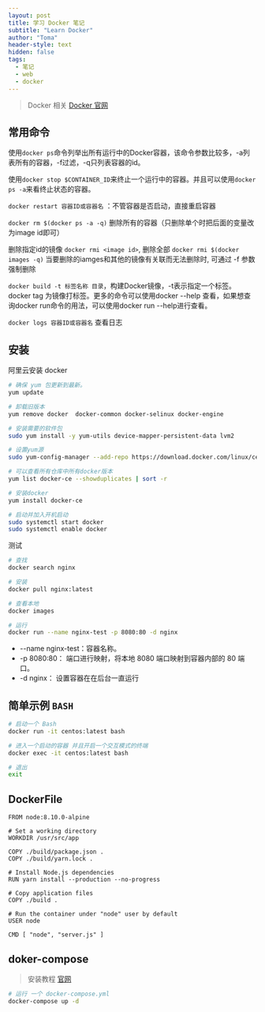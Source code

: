 ```yaml
---
layout: post
title: 学习 Docker 笔记
subtitle: "Learn Docker"
author: "Toma"
header-style: text
hidden: false
tags:
  - 笔记
  - web
  - docker
---
```


> Docker 相关
> [Docker 官网](https://docs.docker.com/get-started/)


## 常用命令

使用`docker ps`命令列举出所有运行中的Docker容器，该命令参数比较多，-a列表所有的容器，-f过滤，-q只列表容器的id。

使用`docker stop $CONTAINER_ID`来终止一个运行中的容器。并且可以使用`docker ps -a`来看终止状态的容器。

`docker restart 容器ID或容器名` ：不管容器是否启动，直接重启容器

`docker rm $(docker ps -a -q)` 删除所有的容器（只删除单个时把后面的变量改为image id即可）

删除指定id的镜像 `docker rmi <image id>`, 删除全部 `docker rmi $(docker images -q)` 当要删除的iamges和其他的镜像有关联而无法删除时, 可通过 -f 参数强制删除

`docker build -t 标签名称 目录`，构建Docker镜像，-t表示指定一个标签。docker tag 为镜像打标签。更多的命令可以使用docker --help 查看，如果想查询docker run命令的用法，可以使用docker run --help进行查看。

`docker logs 容器ID或容器名` 查看日志  


## 安装

阿里云安装 docker

```sh
# 确保 yum 包更新到最新。
yum update

# 卸载旧版本
yum remove docker  docker-common docker-selinux docker-engine

# 安装需要的软件包
sudo yum install -y yum-utils device-mapper-persistent-data lvm2

# 设置yum源
sudo yum-config-manager --add-repo https://download.docker.com/linux/centos/docker-ce.repo

# 可以查看所有仓库中所有docker版本
yum list docker-ce --showduplicates | sort -r

# 安装docker
yum install docker-ce

# 启动并加入开机启动
sudo systemctl start docker
sudo systemctl enable docker
```

测试
```sh
# 查找
docker search nginx

# 安装
docker pull nginx:latest

# 查看本地
docker images

# 运行
docker run --name nginx-test -p 8080:80 -d nginx

```

- --name nginx-test：容器名称。
- -p 8080:80： 端口进行映射，将本地 8080 端口映射到容器内部的 80 端口。
- -d nginx： 设置容器在在后台一直运行


## 简单示例 `BASH`

```sh
# 启动一个 Bash
docker run -it centos:latest bash

# 进入一个启动的容器 并且开启一个交互模式的终端
docker exec -it centos:latest bash

# 退出
exit
```

## DockerFile

```
FROM node:8.10.0-alpine

# Set a working directory
WORKDIR /usr/src/app

COPY ./build/package.json .
COPY ./build/yarn.lock .

# Install Node.js dependencies
RUN yarn install --production --no-progress

# Copy application files
COPY ./build .

# Run the container under "node" user by default
USER node

CMD [ "node", "server.js" ]
```



## doker-compose

> 安装教程 [官网](https://docs.docker.com/compose/install/)

```sh
# 运行 一个 docker-compose.yml
docker-compose up -d

```
